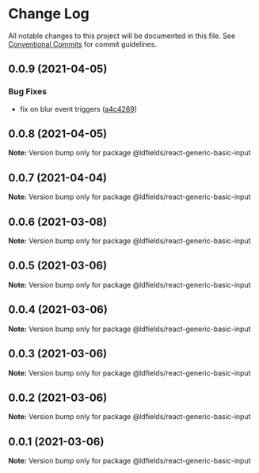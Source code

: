 # Change Log

All notable changes to this project will be documented in this file.
See [Conventional Commits](https://conventionalcommits.org) for commit guidelines.

## 0.0.9 (2021-04-05)


### Bug Fixes

* fix on blur event triggers ([a4c4269](https://github.com/schimatos/LDfields/commit/a4c42696fcfaec2c0fe1dfa180a9b059cddbe27c))





## 0.0.8 (2021-04-05)

**Note:** Version bump only for package @ldfields/react-generic-basic-input





## 0.0.7 (2021-04-04)

**Note:** Version bump only for package @ldfields/react-generic-basic-input





## 0.0.6 (2021-03-08)

**Note:** Version bump only for package @ldfields/react-generic-basic-input





## 0.0.5 (2021-03-06)

**Note:** Version bump only for package @ldfields/react-generic-basic-input





## 0.0.4 (2021-03-06)

**Note:** Version bump only for package @ldfields/react-generic-basic-input





## 0.0.3 (2021-03-06)

**Note:** Version bump only for package @ldfields/react-generic-basic-input





## 0.0.2 (2021-03-06)

**Note:** Version bump only for package @ldfields/react-generic-basic-input





## 0.0.1 (2021-03-06)

**Note:** Version bump only for package @ldfields/react-generic-basic-input
